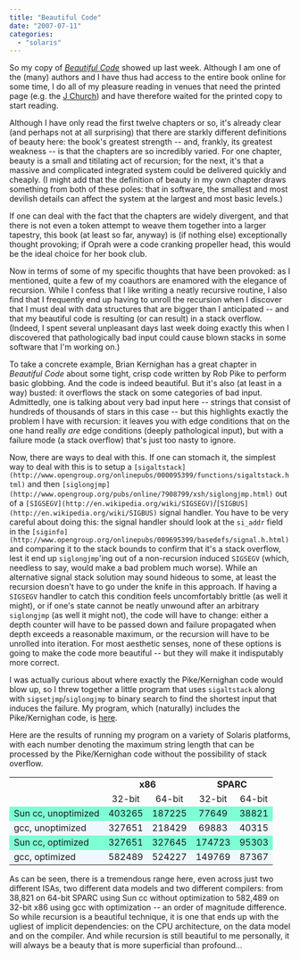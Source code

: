 ```yaml
---
title: "Beautiful Code"
date: "2007-07-11"
categories: 
  - "solaris"
---
```


So my copy of _[Beautiful Code](http://www.oreilly.com/catalog/9780596510046/)_ showed up last week. Although I am one of the (many) authors and I have thus had access to the entire book online for some time, I do all of my pleasure reading in venues that need the printed page (e.g. the [J Church](http://en.wikipedia.org/wiki/J_Church)) and have therefore waited for the printed copy to start reading.

Although I have only read the first twelve chapters or so, it's already clear (and perhaps not at all surprising) that there are starkly different definitions of beauty here: the book's greatest strength -- and, frankly, its greatest weakness -- is that the chapters are so incredibly varied. For one chapter, beauty is a small and titilating act of recursion; for the next, it's that a massive and complicated integrated system could be delivered quickly and cheaply. (I might add that the definition of beauty in my own chapter draws something from both of these poles: that in software, the smallest and most devilish details can affect the system at the largest and most basic levels.)

If one can deal with the fact that the chapters are widely divergent, and that there is not even a token attempt to weave them together into a larger tapestry, this book (at least so far, anyway) is (if nothing else) exceptionally thought provoking; if Oprah were a code cranking propeller head, this would be the ideal choice for her book club.

Now in terms of some of my specific thoughts that have been provoked: as I mentioned, quite a few of my coauthors are enamored with the elegance of recursion. While I confess that I like writing a neatly recursive routine, I also find that I frequently end up having to unroll the recursion when I discover that I must deal with data structures that are bigger than I anticipated -- and that my beautiful code is resulting (or can result) in a stack overflow. (Indeed, I spent several unpleasant days last week doing exactly this when I discovered that pathologically bad input could cause blown stacks in some software that I'm working on.)

To take a concrete example, Brian Kernighan has a great chapter in _Beautiful Code_ about some tight, crisp code written by Rob Pike to perform basic globbing. And the code is indeed beautiful. But it's also (at least in a way) busted: it overflows the stack on some categories of bad input. Admittedly, one is talking about very bad input here -- strings that consist of hundreds of thousands of stars in this case -- but this highlights exactly the problem I have with recursion: it leaves you with edge conditions that on the one hand really _are_ edge conditions (deeply pathological input), but with a failure mode (a stack overflow) that's just too nasty to ignore.

Now, there are ways to deal with this. If one can stomach it, the simplest way to deal with this is to setup a `[sigaltstack](http://www.opengroup.org/onlinepubs/000095399/functions/sigaltstack.html)` and then `[siglongjmp](http://www.opengroup.org/pubs/online/7908799/xsh/siglongjmp.html)` out of a `[SIGSEGV](http://en.wikipedia.org/wiki/SIGSEGV)`/`[SIGBUS](http://en.wikipedia.org/wiki/SIGBUS)` signal handler. You have to be very careful about doing this: the signal handler should look at the `si_addr` field in the `[siginfo](http://www.opengroup.org/onlinepubs/009695399/basedefs/signal.h.html)` and comparing it to the stack bounds to confirm that it's a stack overflow, lest it end up `siglongjmp`'ing out of a non-recursion induced `SIGSEGV` (which, needless to say, would make a bad problem much worse). While an alternative signal stack solution may sound hideous to some, at least the recursion doesn't have to go under the knife in this approach. If having a `SIGSEGV` handler to catch this condition feels uncomfortably brittle (as well it might), or if one's state cannot be neatly unwound after an arbitrary `siglongjmp` (as well it might not), the code will have to change: either a depth counter will have to be passed down and failure propagated when depth exceeds a reasonable maximum, or the recursion will have to be unrolled into iteration. For most aesthetic senses, none of these options is going to make the code more beautiful -- but they will make it indisputably more correct.

I was actually curious about where exactly the Pike/Kernighan code would blow up, so I threw together a little program that uses `sigaltstack` along with `sigsetjmp`/`siglongjmp` to binary search to find the shortest input that induces the failure. My program, which (naturally) includes the Pike/Kernighan code, is [here](http://dtrace.org/resources/bmc/overflow.c).

Here are the results of running my program on a variety of Solaris platforms, with each number denoting the maximum string length that can be processed by the Pike/Kernighan code without the possibility of stack overflow.

<table cellpadding="5" width="100%"><tbody><tr><td></td><td colspan="2" align="center"><strong>x86</strong></td><td colspan="2" align="center"><strong>SPARC</strong></td></tr><tr><td></td><td align="center">32-bit</td><td align="center">64-bit</td><td align="center">32-bit</td><td align="center">64-bit</td></tr><tr bgcolor="aquamarine"><td align="left">Sun cc, unoptimized</td><td align="center">403265</td><td align="center">187225</td><td align="center">77649</td><td align="center">38821</td></tr><tr bgcolor="aliceblue"><td align="left">gcc, unoptimized</td><td align="center">327651</td><td align="center">218429</td><td align="center">69883</td><td align="center">40315</td></tr><tr bgcolor="aquamarine"><td align="left">Sun cc, optimized</td><td align="center">327651</td><td align="center">327645</td><td align="center">174723</td><td align="center">95303</td></tr><tr bgcolor="aliceblue"><td align="left">gcc, optimized</td><td align="center">582489</td><td align="center">524227</td><td align="center">149769</td><td align="center">87367</td></tr></tbody></table>

As can be seen, there is a tremendous range here, even across just two different ISAs, two different data models and two different compilers: from 38,821 on 64-bit SPARC using Sun cc without optimization to 582,489 on 32-bit x86 using gcc with optimization -- an order of magnitude difference. So while recursion is a beautiful technique, it is one that ends up with the ugliest of implicit dependencies: on the CPU architecture, on the data model and on the compiler. And while recursion is still beautiful to me personally, it will always be a beauty that is more superficial than profound...
